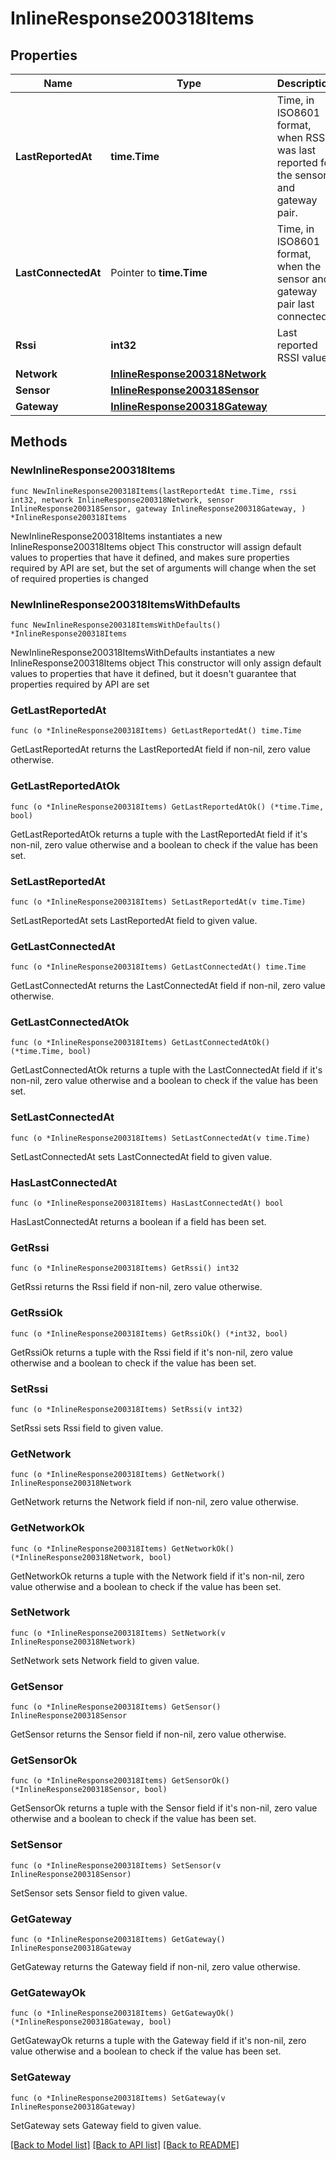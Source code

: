 # InlineResponse200318Items

## Properties

Name | Type | Description | Notes
------------ | ------------- | ------------- | -------------
**LastReportedAt** | **time.Time** | Time, in ISO8601 format, when RSSI was last reported for the sensor and gateway pair. | 
**LastConnectedAt** | Pointer to **time.Time** | Time, in ISO8601 format, when the sensor and gateway pair last connected. | [optional] 
**Rssi** | **int32** | Last reported RSSI value. | 
**Network** | [**InlineResponse200318Network**](InlineResponse200318Network.md) |  | 
**Sensor** | [**InlineResponse200318Sensor**](InlineResponse200318Sensor.md) |  | 
**Gateway** | [**InlineResponse200318Gateway**](InlineResponse200318Gateway.md) |  | 

## Methods

### NewInlineResponse200318Items

`func NewInlineResponse200318Items(lastReportedAt time.Time, rssi int32, network InlineResponse200318Network, sensor InlineResponse200318Sensor, gateway InlineResponse200318Gateway, ) *InlineResponse200318Items`

NewInlineResponse200318Items instantiates a new InlineResponse200318Items object
This constructor will assign default values to properties that have it defined,
and makes sure properties required by API are set, but the set of arguments
will change when the set of required properties is changed

### NewInlineResponse200318ItemsWithDefaults

`func NewInlineResponse200318ItemsWithDefaults() *InlineResponse200318Items`

NewInlineResponse200318ItemsWithDefaults instantiates a new InlineResponse200318Items object
This constructor will only assign default values to properties that have it defined,
but it doesn't guarantee that properties required by API are set

### GetLastReportedAt

`func (o *InlineResponse200318Items) GetLastReportedAt() time.Time`

GetLastReportedAt returns the LastReportedAt field if non-nil, zero value otherwise.

### GetLastReportedAtOk

`func (o *InlineResponse200318Items) GetLastReportedAtOk() (*time.Time, bool)`

GetLastReportedAtOk returns a tuple with the LastReportedAt field if it's non-nil, zero value otherwise
and a boolean to check if the value has been set.

### SetLastReportedAt

`func (o *InlineResponse200318Items) SetLastReportedAt(v time.Time)`

SetLastReportedAt sets LastReportedAt field to given value.


### GetLastConnectedAt

`func (o *InlineResponse200318Items) GetLastConnectedAt() time.Time`

GetLastConnectedAt returns the LastConnectedAt field if non-nil, zero value otherwise.

### GetLastConnectedAtOk

`func (o *InlineResponse200318Items) GetLastConnectedAtOk() (*time.Time, bool)`

GetLastConnectedAtOk returns a tuple with the LastConnectedAt field if it's non-nil, zero value otherwise
and a boolean to check if the value has been set.

### SetLastConnectedAt

`func (o *InlineResponse200318Items) SetLastConnectedAt(v time.Time)`

SetLastConnectedAt sets LastConnectedAt field to given value.

### HasLastConnectedAt

`func (o *InlineResponse200318Items) HasLastConnectedAt() bool`

HasLastConnectedAt returns a boolean if a field has been set.

### GetRssi

`func (o *InlineResponse200318Items) GetRssi() int32`

GetRssi returns the Rssi field if non-nil, zero value otherwise.

### GetRssiOk

`func (o *InlineResponse200318Items) GetRssiOk() (*int32, bool)`

GetRssiOk returns a tuple with the Rssi field if it's non-nil, zero value otherwise
and a boolean to check if the value has been set.

### SetRssi

`func (o *InlineResponse200318Items) SetRssi(v int32)`

SetRssi sets Rssi field to given value.


### GetNetwork

`func (o *InlineResponse200318Items) GetNetwork() InlineResponse200318Network`

GetNetwork returns the Network field if non-nil, zero value otherwise.

### GetNetworkOk

`func (o *InlineResponse200318Items) GetNetworkOk() (*InlineResponse200318Network, bool)`

GetNetworkOk returns a tuple with the Network field if it's non-nil, zero value otherwise
and a boolean to check if the value has been set.

### SetNetwork

`func (o *InlineResponse200318Items) SetNetwork(v InlineResponse200318Network)`

SetNetwork sets Network field to given value.


### GetSensor

`func (o *InlineResponse200318Items) GetSensor() InlineResponse200318Sensor`

GetSensor returns the Sensor field if non-nil, zero value otherwise.

### GetSensorOk

`func (o *InlineResponse200318Items) GetSensorOk() (*InlineResponse200318Sensor, bool)`

GetSensorOk returns a tuple with the Sensor field if it's non-nil, zero value otherwise
and a boolean to check if the value has been set.

### SetSensor

`func (o *InlineResponse200318Items) SetSensor(v InlineResponse200318Sensor)`

SetSensor sets Sensor field to given value.


### GetGateway

`func (o *InlineResponse200318Items) GetGateway() InlineResponse200318Gateway`

GetGateway returns the Gateway field if non-nil, zero value otherwise.

### GetGatewayOk

`func (o *InlineResponse200318Items) GetGatewayOk() (*InlineResponse200318Gateway, bool)`

GetGatewayOk returns a tuple with the Gateway field if it's non-nil, zero value otherwise
and a boolean to check if the value has been set.

### SetGateway

`func (o *InlineResponse200318Items) SetGateway(v InlineResponse200318Gateway)`

SetGateway sets Gateway field to given value.



[[Back to Model list]](../README.md#documentation-for-models) [[Back to API list]](../README.md#documentation-for-api-endpoints) [[Back to README]](../README.md)


